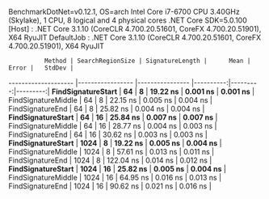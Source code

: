 
BenchmarkDotNet=v0.12.1, OS=arch 
Intel Core i7-6700 CPU 3.40GHz (Skylake), 1 CPU, 8 logical and 4 physical cores
.NET Core SDK=5.0.100
  [Host]     : .NET Core 3.1.10 (CoreCLR 4.700.20.51601, CoreFX 4.700.20.51901), X64 RyuJIT
  DefaultJob : .NET Core 3.1.10 (CoreCLR 4.700.20.51601, CoreFX 4.700.20.51901), X64 RyuJIT


              Method | SearchRegionSize | SignatureLength |      Mean |    Error |   StdDev |
-------------------- |----------------- |---------------- |----------:|---------:|---------:|
  **FindSignatureStart** |               **64** |               **8** |  **19.22 ns** | **0.001 ns** | **0.001 ns** |
 FindSignatureMiddle |               64 |               8 |  22.15 ns | 0.005 ns | 0.004 ns |
    FindSignatureEnd |               64 |               8 |  25.82 ns | 0.004 ns | 0.004 ns |
  **FindSignatureStart** |               **64** |              **16** |  **25.84 ns** | **0.007 ns** | **0.007 ns** |
 FindSignatureMiddle |               64 |              16 |  28.77 ns | 0.004 ns | 0.003 ns |
    FindSignatureEnd |               64 |              16 |  30.62 ns | 0.003 ns | 0.003 ns |
  **FindSignatureStart** |             **1024** |               **8** |  **19.22 ns** | **0.005 ns** | **0.004 ns** |
 FindSignatureMiddle |             1024 |               8 |  57.61 ns | 0.013 ns | 0.011 ns |
    FindSignatureEnd |             1024 |               8 | 122.04 ns | 0.014 ns | 0.012 ns |
  **FindSignatureStart** |             **1024** |              **16** |  **25.82 ns** | **0.005 ns** | **0.004 ns** |
 FindSignatureMiddle |             1024 |              16 |  64.95 ns | 0.016 ns | 0.013 ns |
    FindSignatureEnd |             1024 |              16 |  90.62 ns | 0.021 ns | 0.016 ns |
